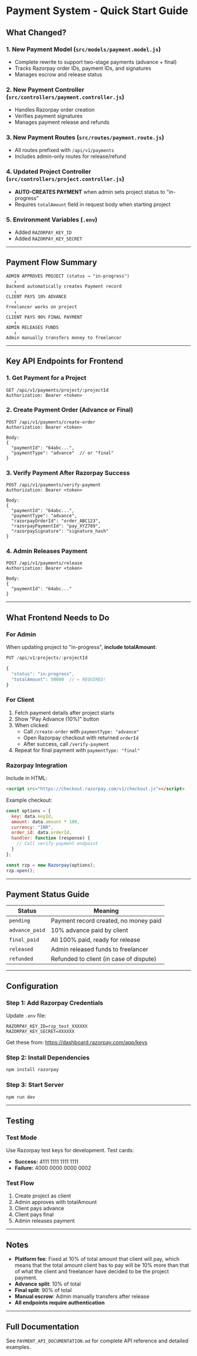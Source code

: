 # Payment System - Quick Start Guide

## What Changed?

### 1. **New Payment Model** (`src/models/payment.model.js`)
- Complete rewrite to support two-stage payments (advance + final)
- Tracks Razorpay order IDs, payment IDs, and signatures
- Manages escrow and release status

### 2. **New Payment Controller** (`src/controllers/payment.controller.js`)
- Handles Razorpay order creation
- Verifies payment signatures
- Manages payment release and refunds

### 3. **New Payment Routes** (`src/routes/payment.route.js`)
- All routes prefixed with `/api/v1/payments`
- Includes admin-only routes for release/refund

### 4. **Updated Project Controller** (`src/controllers/project.controller.js`)
- **AUTO-CREATES PAYMENT** when admin sets project status to "in-progress"
- Requires `totalAmount` field in request body when starting project

### 5. **Environment Variables** (`.env`)
- Added `RAZORPAY_KEY_ID`
- Added `RAZORPAY_KEY_SECRET`

---

## Payment Flow Summary

```
ADMIN APPROVES PROJECT (status → "in-progress")
   ↓
Backend automatically creates Payment record
   ↓
CLIENT PAYS 10% ADVANCE
   ↓
Freelancer works on project
   ↓
CLIENT PAYS 90% FINAL PAYMENT
   ↓
ADMIN RELEASES FUNDS
   ↓
Admin manually transfers money to freelancer
```

---

## Key API Endpoints for Frontend

### 1. Get Payment for a Project
```
GET /api/v1/payments/project/:projectId
Authorization: Bearer <token>
```

### 2. Create Payment Order (Advance or Final)
```
POST /api/v1/payments/create-order
Authorization: Bearer <token>

Body:
{
  "paymentId": "64abc...",
  "paymentType": "advance"  // or "final"
}
```

### 3. Verify Payment After Razorpay Success
```
POST /api/v1/payments/verify-payment
Authorization: Bearer <token>

Body:
{
  "paymentId": "64abc...",
  "paymentType": "advance",
  "razorpayOrderId": "order_ABC123",
  "razorpayPaymentId": "pay_XYZ789",
  "razorpaySignature": "signature_hash"
}
```

### 4. Admin Releases Payment
```
POST /api/v1/payments/release
Authorization: Bearer <token>

Body:
{
  "paymentId": "64abc..."
}
```

---

## What Frontend Needs to Do

### For Admin
When updating project to "in-progress", **include totalAmount**:

```javascript
PUT /api/v1/projects/:projectId

{
  "status": "in-progress",
  "totalAmount": 50000  // ← REQUIRED!
}
```

### For Client
1. Fetch payment details after project starts
2. Show "Pay Advance (10%)" button
3. When clicked:
   - Call `/create-order` with `paymentType: "advance"`
   - Open Razorpay checkout with returned `orderId`
   - After success, call `/verify-payment`
4. Repeat for final payment with `paymentType: "final"`

### Razorpay Integration
Include in HTML:
```html
<script src="https://checkout.razorpay.com/v1/checkout.js"></script>
```

Example checkout:
```javascript
const options = {
  key: data.keyId,
  amount: data.amount * 100,
  currency: "INR",
  order_id: data.orderId,
  handler: function (response) {
    // Call verify-payment endpoint
  }
};

const rzp = new Razorpay(options);
rzp.open();
```

---

## Payment Status Guide

| Status | Meaning |
|--------|---------|
| `pending` | Payment record created, no money paid |
| `advance_paid` | 10% advance paid by client |
| `final_paid` | All 100% paid, ready for release |
| `released` | Admin released funds to freelancer |
| `refunded` | Refunded to client (in case of dispute) |

---

## Configuration

### Step 1: Add Razorpay Credentials
Update `.env` file:
```
RAZORPAY_KEY_ID=rzp_test_XXXXXX
RAZORPAY_KEY_SECRET=XXXXXX
```

Get these from: https://dashboard.razorpay.com/app/keys

### Step 2: Install Dependencies
```bash
npm install razorpay
```

### Step 3: Start Server
```bash
npm run dev
```

---

## Testing

### Test Mode
Use Razorpay test keys for development. Test cards:
- **Success:** 4111 1111 1111 1111
- **Failure:** 4000 0000 0000 0002

### Test Flow
1. Create project as client
2. Admin approves with totalAmount
3. Client pays advance
4. Client pays final
5. Admin releases payment

---

## Notes

- **Platform fee**: Fixed at 10% of total amount that client will pay, which means that the total amount client has to pay will be 10% more than that of what the client and freelancer have decided to be the project payment.
- **Advance split**: 10% of total
- **Final split**: 90% of total
- **Manual escrow**: Admin manually transfers after release
- **All endpoints require authentication**

---

## Full Documentation

See `PAYMENT_API_DOCUMENTATION.md` for complete API reference and detailed examples.
